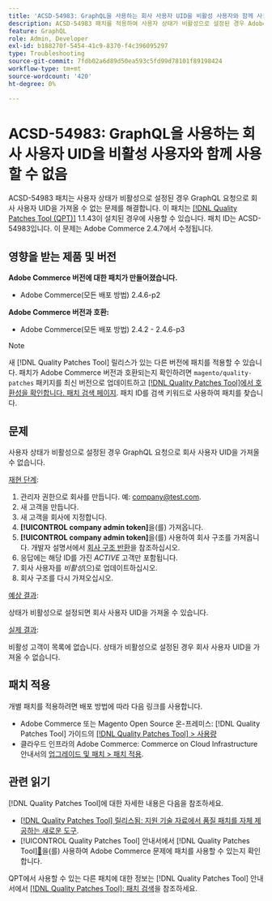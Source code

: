 ```yaml
---
title: 'ACSD-54983: GraphQL을 사용하는 회사 사용자 UID을 비활성 사용자와 함께 사용할 수 없음'
description: ACSD-54983 패치를 적용하여 사용자 상태가 비활성으로 설정된 경우 Adobe Commerce 요청으로 회사 사용자 UID을 가져올 수 없는 GraphQL 문제를 해결합니다.
feature: GraphQL
role: Admin, Developer
exl-id: b188270f-5454-41c9-8370-f4c396095297
type: Troubleshooting
source-git-commit: 7fdb02a6d89d50ea593c5fd99d78101f89198424
workflow-type: tm+mt
source-wordcount: '420'
ht-degree: 0%

---
```


# ACSD-54983: GraphQL을 사용하는 회사 사용자 UID을 비활성 사용자와 함께 사용할 수 없음

ACSD-54983 패치는 사용자 상태가 비활성으로 설정된 경우 GraphQL 요청으로 회사 사용자 UID을 가져올 수 없는 문제를 해결합니다. 이 패치는 [[!DNL Quality Patches Tool (QPT)]](https://experienceleague.adobe.com/ko/docs/commerce-operations/tools/quality-patches-tool/quality-patches-tool-to-self-serve-quality-patches) 1.1.43이 설치된 경우에 사용할 수 있습니다. 패치 ID는 ACSD-54983입니다. 이 문제는 Adobe Commerce 2.4.7에서 수정됩니다.

## 영향을 받는 제품 및 버전

**Adobe Commerce 버전에 대한 패치가 만들어졌습니다.**

* Adobe Commerce(모든 배포 방법) 2.4.6-p2

**Adobe Commerce 버전과 호환:**

* Adobe Commerce(모든 배포 방법) 2.4.2 - 2.4.6-p3

>[!NOTE]
>
>새 [!DNL Quality Patches Tool] 릴리스가 있는 다른 버전에 패치를 적용할 수 있습니다. 패치가 Adobe Commerce 버전과 호환되는지 확인하려면 `magento/quality-patches` 패키지를 최신 버전으로 업데이트하고 [[!DNL Quality Patches Tool]에서 호환성을 확인합니다. 패치 검색 페이지](https://experienceleague.adobe.com/tools/commerce-quality-patches/index.html?lang=ko). 패치 ID를 검색 키워드로 사용하여 패치를 찾습니다.

## 문제

사용자 상태가 비활성으로 설정된 경우 GraphQL 요청으로 회사 사용자 UID을 가져올 수 없습니다.

<u>재현 단계</u>:

1. 관리자 권한으로 회사를 만듭니다. 예: company@test.com.
1. 새 고객을 만듭니다.
1. 새 고객을 회사에 지정합니다.
1. **[!UICONTROL company admin token]**&#x200B;을(를) 가져옵니다.
1. **[!UICONTROL company admin token]**&#x200B;을(를) 사용하여 회사 구조를 가져옵니다. 개발자 설명서에서 [회사 구조 반환](https://developer.adobe.com/commerce/webapi/graphql/schema/b2b/company/queries/company/#return-the-company-structure)을 참조하십시오.
1. 응답에는 해당 ID를 가진 *ACTIVE* 고객만 포함됩니다.
1. 회사 사용자를 *비활성*(으)로 업데이트하십시오.
1. 회사 구조를 다시 가져오십시오.

<u>예상 결과</u>:

상태가 비활성으로 설정되면 회사 사용자 UID을 가져올 수 있습니다.

<u>실제 결과</u>:

비활성 고객이 목록에 없습니다. 상태가 비활성으로 설정된 경우 회사 사용자 UID을 가져올 수 없습니다.

## 패치 적용

개별 패치를 적용하려면 배포 방법에 따라 다음 링크를 사용합니다.

* Adobe Commerce 또는 Magento Open Source 온-프레미스: [!DNL Quality Patches Tool] 가이드의 [[!DNL Quality Patches Tool] > 사용량](/help/tools/quality-patches-tool/usage.md)
* 클라우드 인프라의 Adobe Commerce: Commerce on Cloud Infrastructure 안내서의 [업그레이드 및 패치 > 패치 적용](https://experienceleague.adobe.com/docs/commerce-cloud-service/user-guide/develop/upgrade/apply-patches.html?lang=ko).

## 관련 읽기

[!DNL Quality Patches Tool]에 대한 자세한 내용은 다음을 참조하세요.

* [[!DNL Quality Patches Tool] 릴리스됨: 지원 기술 자료에서 품질 패치를 자체 제공하는 새로운 도구](https://experienceleague.adobe.com/ko/docs/commerce-operations/tools/quality-patches-tool/quality-patches-tool-to-self-serve-quality-patches).
* [!UICONTROL Quality Patches Tool] 안내서에서  [!DNL Quality Patches Tool][&#128279;](/help/tools/quality-patches-tool/patches-available-in-qpt/check-patch-for-magento-issue-with-magento-quality-patches.md)을(를) 사용하여 Adobe Commerce 문제에 패치를 사용할 수 있는지 확인합니다.


QPT에서 사용할 수 있는 다른 패치에 대한 정보는 [!DNL Quality Patches Tool] 안내서에서 [[!DNL Quality Patches Tool]: 패치 검색](https://experienceleague.adobe.com/tools/commerce-quality-patches/index.html?lang=ko)을 참조하세요.
